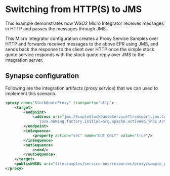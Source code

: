# Switching from HTTP(S) to JMS

This example demonstrates how WSO2 Micro Integrator receives messages in HTTP and passes the messages through JMS.

This Micro Integrator configuration creates a Proxy Service Samples over HTTP and forwards received messages to the above EPR using JMS, and sends back the response to the client over HTTP once the simple stock quote service responds with the stock quote reply over JMS to the integration server.

## Synapse configuration

Following are the integration artifacts (proxy service) that we can used to implement this scenario.

```xml
<proxy name="StockQuoteProxy" transports="http">
    <target>
        <endpoint>
            <address uri="jms:/SimpleStockQuoteService?transport.jms.ConnectionFactoryJNDIName=QueueConnectionFactory&amp;
               java.naming.factory.initial=org.apache.activemq.jndi.ActiveMQInitialContextFactory&amp;java.naming.provider.url=tcp://localhost:61616"/>
        </endpoint>
        <inSequence>
            <property action="set" name="OUT_ONLY" value="true"/>
        </inSequence>
        <outSequence>
            <send/>
        </outSequence>
    </target>
    <publishWSDL uri="file:samples/service-bus/resources/proxy/sample_proxy_1.wsdl"/>
</proxy>
```